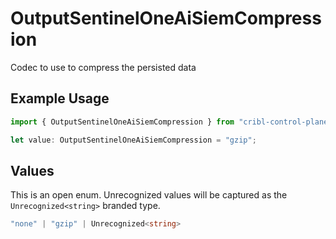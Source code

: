 # OutputSentinelOneAiSiemCompression

Codec to use to compress the persisted data

## Example Usage

```typescript
import { OutputSentinelOneAiSiemCompression } from "cribl-control-plane/models";

let value: OutputSentinelOneAiSiemCompression = "gzip";
```

## Values

This is an open enum. Unrecognized values will be captured as the `Unrecognized<string>` branded type.

```typescript
"none" | "gzip" | Unrecognized<string>
```